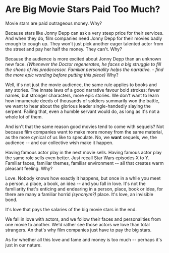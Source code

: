Are Big Movie Stars Paid Too Much?
==================================

Movie stars are paid outrageous money. Why?

Because stars like Jonny Depp can ask a very steep price for their services. And when they do, film companies need Jonny Depp for their movies badly enough to cough up. They won't just pick another eager talented actor from the street and pay her half the money. They can't. Why?

Because the audience is more excited about Jonny Depp than an unknown new face. *(Whenever the Doctor regenerates, he faces a big struggle to fill the shoes of his predecessor. Familiar personality helps the narrative. - find the more epic wording before putting this piece)* Why?

Well, it's not just the movie audience, the same rule applies to books and any stories. The innate laws of a good narrative favour bold strokes: fewer names, but stronger characters, more epic stories. We don't want to learn how innumerate deeds of thousands of soldiers summarily won the battle, we want to hear about the glorious leader single-handedly slaying the serpent. Failing that, even a humble servant would do, as long as it's not a whole lot of them.

And isn't that the same reason good movies tend to come with sequels? Not because film companies want to make more money from the same material, as the more cynical of us like to speculate. No, we **want** sequels, we, the audience -- and our collective wish make it happen.

Having famous actor play in the next movie sells. Having famous actor play the same role sells even better. Just recall Star Wars episodes X to Y. Familiar faces, familiar themes, familiar environment -- all that creates warm pleasant feeling. Why?

Love. Nobody knows how exactly it happens, but once in a while you meet a person, a place, a book, an idea -- and you fall in love. It's not the familiarity that's enticing and endearing in a person, place, book or idea, for there are many a familiar horrid *(synonym?)* place. It's love, an invisible bond.

It's love that pays the salaries of the big movie stars in the end.

We fall in love with actors, and we follow their faces and personalities from one movie to another. We'd rather see those actors we love than total strangers. An that's why film companies just have to pay the big stars.

As for whether all this love and fame and money is too much -- perhaps it's just in our nature.
